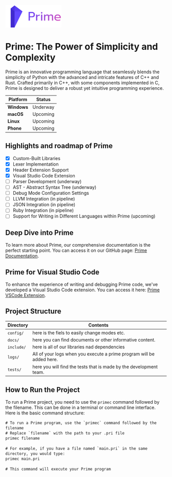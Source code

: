 <picture> 
  <source media="(prefers-color-scheme: dark)" srcset="./docs/prime_logo.png">
  <img src="./docs/prime_logo.png" alt="Prime logo" height="70"> 
</picture>

# Prime: The Power of Simplicity and Complexity

Prime is an innovative programming language that seamlessly blends the simplicity of Python with the advanced and intricate features of C++ and Rust. Crafted primarily in C++, with some components implemented in C, Prime is designed to deliver a robust yet intuitive programming experience.

| **Platform** | **Status** |
| ------------ | ---------- |
| **Windows**  | Underway   |
| **macOS**    | Upcoming   |
| **Linux**    | Upcoming   |
| **Phone**    | Upcoming   |

## Highlights and roadmap of Prime

- [x] Custom-Built Libraries
- [x] Lexer Implementation
- [x] Header Extension Support
- [x] Visual Studio Code Extension
- [ ] Parser Development (underway)
- [ ] AST - Abstract Syntax Tree (underway)
- [ ] Debug Mode Configuration Settings
- [ ] LLVM Integration (in pipeline)
- [ ] JSON Integration (in pipeline)
- [ ] Ruby Integration (in pipeline)
- [ ] Support for Writing in Different Languages within Prime (upcoming)

## Deep Dive into Prime

To learn more about Prime, our comprehensive documentation is the perfect starting point. You can access it on our GitHub page: [Prime Documentation](https://github.com/3FriendsCo/primeLang).

## Prime for Visual Studio Code

To enhance the experience of writing and debugging Prime code, we've developed a Visual Studio Code extension. You can access it here: [Prime VSCode Extension](https://github.com/3FriendsCo/Prime-Extension).

## Project Structure

| Directory  | Contents                                                              |
| ---------- | --------------------------------------------------------------------- |
| `config/`  | here is the fiels to easily change modes etc.                         |
| `docs/`    | here you can find documents or other informative content.             |
| `include/` | here is all of our libraries nad dependencies                         |
| `logs/`    | All of your logs when you execute a prime program will be added here. |
| `tests/`    | here you will find the tests that is made by the development team.                                                |

## How to Run the Project

To run a Prime project, you need to use the `primec` command followed by the filename. This can be done in a terminal or command line interface. Here is the basic command structure:

```shell
# To run a Prime program, use the `primec` command followed by the filename
# Replace `filename` with the path to your .pri file
primec filename

# For example, if you have a file named `main.pri` in the same directory, you would type:
primec main.pri

# This command will execute your Prime program

```
